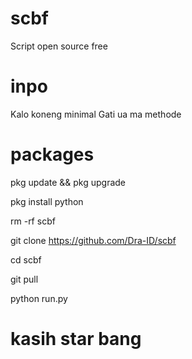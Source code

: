 # scbf
Script open source free
# inpo
Kalo koneng minimal Gati ua ma methode 
# packages
pkg update && pkg upgrade

pkg install python

rm -rf scbf

git clone https://github.com/Dra-ID/scbf

cd scbf

git pull

python run.py
# kasih star bang
